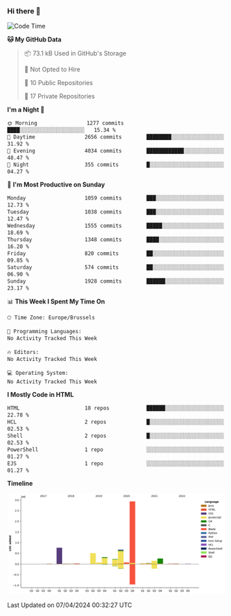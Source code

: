 ### Hi there 👋

<!--START_SECTION:waka-->
![Code Time](http://img.shields.io/badge/Code%20Time-1%2C222%20hrs%2056%20mins-blue)

**🐱 My GitHub Data** 

> 📦 73.1 kB Used in GitHub's Storage 
 > 
> 🚫 Not Opted to Hire
 > 
> 📜 10 Public Repositories 
 > 
> 🔑 17 Private Repositories 
 > 
**I'm a Night 🦉** 

```text
🌞 Morning                1277 commits        ████░░░░░░░░░░░░░░░░░░░░░   15.34 % 
🌆 Daytime                2656 commits        ████████░░░░░░░░░░░░░░░░░   31.92 % 
🌃 Evening                4034 commits        ████████████░░░░░░░░░░░░░   48.47 % 
🌙 Night                  355 commits         █░░░░░░░░░░░░░░░░░░░░░░░░   04.27 % 
```
📅 **I'm Most Productive on Sunday** 

```text
Monday                   1059 commits        ███░░░░░░░░░░░░░░░░░░░░░░   12.73 % 
Tuesday                  1038 commits        ███░░░░░░░░░░░░░░░░░░░░░░   12.47 % 
Wednesday                1555 commits        █████░░░░░░░░░░░░░░░░░░░░   18.69 % 
Thursday                 1348 commits        ████░░░░░░░░░░░░░░░░░░░░░   16.20 % 
Friday                   820 commits         ██░░░░░░░░░░░░░░░░░░░░░░░   09.85 % 
Saturday                 574 commits         ██░░░░░░░░░░░░░░░░░░░░░░░   06.90 % 
Sunday                   1928 commits        ██████░░░░░░░░░░░░░░░░░░░   23.17 % 
```


📊 **This Week I Spent My Time On** 

```text
🕑︎ Time Zone: Europe/Brussels

💬 Programming Languages: 
No Activity Tracked This Week

🔥 Editors: 
No Activity Tracked This Week

💻 Operating System: 
No Activity Tracked This Week
```

**I Mostly Code in HTML** 

```text
HTML                     18 repos            ██████░░░░░░░░░░░░░░░░░░░   22.78 % 
HCL                      2 repos             █░░░░░░░░░░░░░░░░░░░░░░░░   02.53 % 
Shell                    2 repos             █░░░░░░░░░░░░░░░░░░░░░░░░   02.53 % 
PowerShell               1 repo              ░░░░░░░░░░░░░░░░░░░░░░░░░   01.27 % 
EJS                      1 repo              ░░░░░░░░░░░░░░░░░░░░░░░░░   01.27 % 
```



**Timeline**

![Lines of Code chart](https://raw.githubusercontent.com/guillaumedeplancke/guillaumedeplancke/main/assets/bar_graph.png)


 Last Updated on 07/04/2024 00:32:27 UTC
<!--END_SECTION:waka-->
